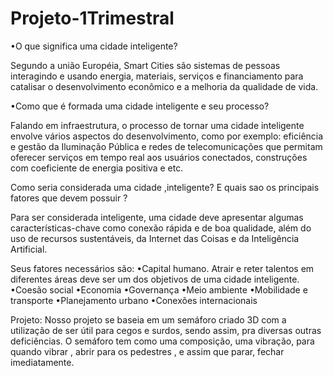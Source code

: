 # Projeto-1Trimestral

•O que significa uma cidade inteligente? 

Segundo a união Européia, Smart Cities são sistemas de pessoas interagindo e usando energia, materiais, serviços e financiamento para catalisar o desenvolvimento econômico e a melhoria da qualidade de vida. 

•Como que é formada uma cidade inteligente e seu processo? 

Falando em infraestrutura, o processo de tornar uma cidade inteligente envolve vários aspectos do desenvolvimento, como por exemplo: eficiência e gestão da Iluminação Pública e redes de telecomunicações que permitam oferecer serviços em tempo real aos usuários conectados, construções com coeficiente de energia positiva e etc.


Como seria considerada uma cidade ,inteligente? E quais sao os principais fatores que devem possuir ? 

Para ser considerada inteligente, uma cidade deve apresentar algumas características-chave como conexão rápida e de boa qualidade, além do uso de recursos sustentáveis, da Internet das Coisas e da Inteligência Artificial. 

Seus fatores necessários são:
•Capital humano. Atrair e reter talentos em diferentes áreas deve ser um dos objetivos de uma cidade inteligente. 
•Coesão social
•Economia
•Governança
•Meio ambiente
•Mobilidade e transporte
•Planejamento urbano
•Conexões internacionais

Projeto:
Nosso projeto se baseia em um semáforo criado 3D com a utilização de ser útil para cegos e surdos, sendo assim, pra diversas outras deficiências. O semáforo tem como uma composição, uma vibração, para quando vibrar , abrir para os pedestres , e assim que parar, fechar imediatamente. 
